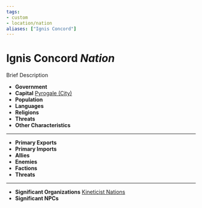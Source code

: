 ```yaml
---
tags:
- custom
- location/nation  
aliases: ["Ignis Concord"]
---
```

# Ignis Concord *Nation*

Brief Description

- **Government** 
- **Capital** [Pyrogale (City)](settlements/pyrogale/Pyrogale%20(City).md)
- **Population** 
- **Languages** 
- **Religions**
- **Threats** 
- **Other Characteristics** 
---
- **Primary Exports** 
- **Primary Imports** 
- **Allies** 
- **Enemies** 
- **Factions** 
- **Threats** 
---
- **Significant Organizations** [Kineticist Nations](../../fundamentals/kineticist-nations.md)
- **Significant NPCs** 